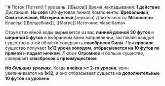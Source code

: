 ''# Поток [Torrent]
1 уровень, [[Вызов]]
Время накладывания: **1 действие**
Дистанция: **На себя** (30-футовая линия)
Компоненты: **Вребальный**, **Соматический**, **Материальный** (зеркало)
Длительность: **Мгновенно**
Классы: [[Волшебник]], [[Магус]]
Источник: «laserllama»

Струя стихийной воды вырывается из вас **линией длиной 30 футов** и **шириной 5 футов** в выбранном вами направлении, заставляя каждое существо в этой области совершить **спасбросок Силы**. При **провале** существо получает **1к12 урона холодом**, **отбрасывается на 10 футов по прямой** и **падает ничком**. Любое **Огромное** и больше существо, совершает **спасбросок с преимуществом**

**_На больших уровнях._** Когда **ячейка >= 2-го уровня**, урон увеличивается на **1к12**, и оно отбрасывает существ на **дополнительные 10 футов за уровень**